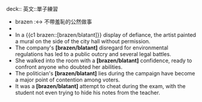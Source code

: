 deck:: 英文::單子練習

- brazen :<-> 不帶羞恥的公然做事
-
- In a {{c1 brazen::[brazen/blatant]}} display of defiance, the artist painted a mural on the side of the city hall without permission.
- The company's **[brazen/blatant]** disregard for environmental regulations has led to a public outcry and several legal battles.
- She walked into the room with a **[brazen/blatant]** confidence, ready to confront anyone who doubted her abilities.
- The politician's **[brazen/blatant]** lies during the campaign have become a major point of contention among voters.
- It was a **[brazen/blatant]** attempt to cheat during the exam, with the student not even trying to hide his notes from the teacher.